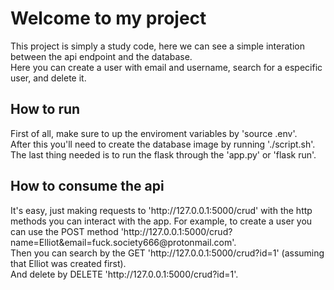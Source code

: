 <h1>Welcome to my project</h1>


This project is simply a study code, here we can see a simple interation between
the api endpoint and the database.<br>
Here you can create a user with email and username, search for a especific user, and delete it.

<h2>How to run</h2>

<p>
First of all, make sure to up the enviroment variables by 'source .env'.<br> 
After this you'll need to create the database image by running './script.sh'.<br>
The last thing needed is to run the flask through the 'app.py' or 'flask run'.
</p>

<h2>How to consume the api</h2>
<p>
It's easy, just making requests to 'http://127.0.0.1:5000/crud' with the http methods you can interact with the app.
For example, to create a user you can use the POST method 'http://127.0.0.1:5000/crud?name=Elliot&email=fuck.society666@protonmail.com'.<br> Then you can search by the GET 'http://127.0.0.1:5000/crud?id=1' (assuming that Elliot was created first).<br> 
And delete by DELETE 'http://127.0.0.1:5000/crud?id=1'. 
</p>